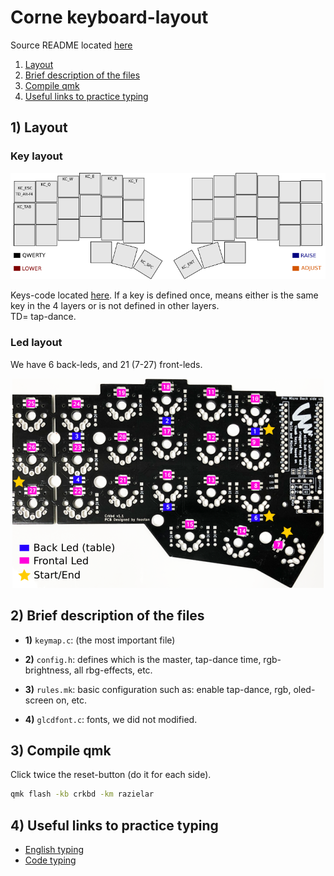 # Corne keyboard-layout

Source README located [here](https://github.com/qmk/qmk_firmware)

1. [Layout](#layout)
2. [Brief description of the files](#brief)
3. [Compile qmk](#compile)
4. [Useful links to practice typing](#links)

## 1) <a id='layout'></a> Layout

### Key layout

<div align="center">
<img src="https://github.com/razielar/corne_keyboard_layout/blob/main/img/corne_layout.png" alt="logo"></img>
</div>

Keys-code located [here](https://config.qmk.fm/#/mechlovin/infinity875/LAYOUT_all). If a key is defined once, means either is the same key in the 4 layers or is not defined in other layers.  
TD= tap-dance.

### Led layout 

We have 6 back-leds, and 21 (7-27) front-leds. 

<div align="center">
<img src="https://github.com/razielar/corne_keyboard_layout/blob/main/img/corne_ledsNum.png" alt="logo"></img>
</div>


## 2) <a id='brief'></a> Brief description of the files

* **1)** `keymap.c`: (the most important file)

* **2)** `config.h`: defines which is the master, tap-dance time, rgb-brightness, all rbg-effects, etc. 

* **3)** `rules.mk`: basic configuration such as: enable tap-dance, rgb, oled-screen on, etc.

* **4)** `glcdfont.c`: fonts, we did not modified. 


## 3) <a id='compile'></a> Compile qmk

Click twice the reset-button (do it for each side).


``` bash
qmk flash -kb crkbd -km razielar
```

## 4) <a id='links'></a> Useful links to practice typing

* [English typing](https://www.colemak.academy/)
* [Code typing](https://www.speedcoder.net/lessons/py/1/)


